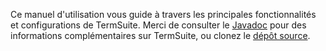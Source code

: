 Ce manuel d'utilisation vous guide à travers les principales fonctionnalités et configurations de TermSuite.
Merci de consulter le [Javadoc]({{site.javadoc}}) pour des informations complémentaires sur TermSuite, ou clonez le [dépôt source]({{site.github}}).
